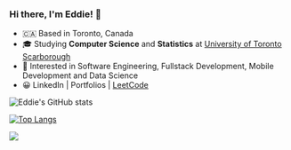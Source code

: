 ### Hi there, I'm Eddie! 👋

- :canada: Based in Toronto, Canada
- 🎓 Studying **Computer Science** and **Statistics** at [University of Toronto Scarborough](https://www.utsc.utoronto.ca/home/)
- 👀 Interested in Software Engineering, Fullstack Development, Mobile Development and Data Science
- :grinning: LinkedIn | Portfolios | [LeetCode](https://eddie-shin.notion.site/2b479d08c0164d3ba618ae9ad09a1363?v=ceadfe3ee32642dda80b833ba3249503)

![Eddie's GitHub stats](https://github-readme-stats.vercel.app/api?username=eshinhw&show_icons=true)

[![Top Langs](https://github-readme-stats.vercel.app/api/top-langs/?username=eshinhw&langs_count=10)](https://github.com/anuraghazra/github-readme-stats)

![](https://komarev.com/ghpvc/?username=eshinhw&color=brightgreen&style=flat)

